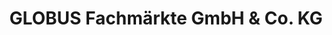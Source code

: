 ---
title: "GLOBUS Fachmärkte GmbH & Co. KG"
url: /kitzingen/globus-fachmaerkte-gmbh-und-co-kg/
shop: Baumarkt
---